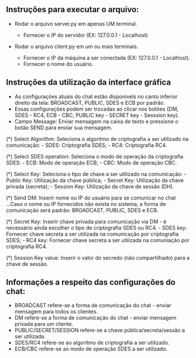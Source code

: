 ## Instruções para executar o arquivo:

- Rodar o arquivo server.py em apenas UM terminal.
    - Fornecer o IP do servidor (EX: 127.0.0.1 - Localhost)

- Rodar o arquivo client.py em um ou mais terminais.
    - Fornecer o IP da máquina a ser conectada (EX: 127.0.0.1 - Localhost).
    - Fornecer o nome do usuário.

## Instruções da utilização da interface gráfica

- As configurações atuais do chat estão disponívels no canto inferior direito da tela: BROADCAST, PUBLIC, SDES e ECB por padrão.
- Essas configurações podem ser trocadas ao clicar nos botões (DM, SDES - RC4, ECB - CBC, PUBLIC key - SECRET key - Sesssion key).
- Campo Message: Enviar mensagem na caixa de texto e pressione o botão SEND para enviar sua mensagem.

(*) Select Algorithm: Seleciona o algoritmo de criptografia a ser utilizado na comunicação:
    - SDES: Criptografia SDES;
    - RC4: Criptografia RC4.

(*) Select SDES operation: Seleciona o modo de operação da criptografia SDES:
    - ECB: Modo de operação ECB;
    - CBC: Modo de operação CBC.

(*) Select Key: Seleciona o tipo de chave a ser utilizado na comunicação:
    - Public Key: Utilização da chave pública;
    - Secret Key: Utilização da chave privada (secreta);
    - Session Key: Utilização da chave de sessão (DH).

(*) Send DM: Inserir nome ou IP do usuário para se comunicar no chat
    ...Caso o nome ou IP fornecidos não exista no sistema, a forma de comunicação será padrão: BROADCAST, PUBLIC, SDES e ECB.

(*) Secret Key: Inserir chave privada para comunicação via DM - é necessário ainda escolher o tipo de criptografia SDES ou RC4.
    - SDES key: Fornecer chave secreta a ser utilizada na comunicação por criptografia SDES;
    - RC4 key: Fornecer chave secreta a ser utilizada na comuniação por criptografia RC4.

(*) Session Key value: Inserir o valor do secredo (não compartilhado) para a chave de sessão.

## Informações a respeito das configurações do chat:

- BROADCAST refere-se a forma de comunicação do chat - enviar mensagem para todos os clientes.
- DM refere-se a forma de comunicação do chat - enviar mensagem privada para um cliente.
- PUBLIC/SECRET/SESSION refere-se a chave pública/secreta/sessão a ser utilizada.
- SDES/RC4 refere-se ao algoritmo de criptografia a ser utilizado.
- ECB/CBC refere-se ao modo de operação SDES a ser utilizado.